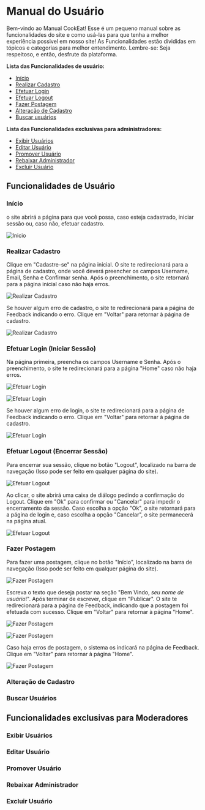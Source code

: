 # Manual do Usuário

Bem-vindo ao Manual CookEat! Esse é um pequeno manual sobre as funcionalidades do site e como usá-las para que tenha a melhor experiência possivel em nosso site! As Funcionalidades estão divididas em tópicos e categorias para melhor entendimento. Lembre-se: Seja respeitoso, e então, desfrute da plataforma.

**Lista das Funcionalidades de usuário:**

 - [Início](#Início)
 - [Realizar Cadastro](#Realizar-Cadastro)
 - [Efetuar Login](#Efetuar-Login) 
 - [Efetuar Logout](#Efetuar-Logout)
 - [Fazer Postagem](#Fazer-Postagem)
 - [Alteração de Cadastro](#Alteração-de-Cadastro)
 - [Buscar usuários](#Buscar-Usuários)
 

**Lista das Funcionalidades exclusivas para administradores:**
 
 - [Exibir Usuários](#Exibir-Usuários)
 - [Editar Usuário ](#Editar-Usuário)
 - [Promover Usuário](#Promover-Usuário)
 - [Rebaixar Administrador](#Rebaixar-Administrador)
 - [Excluir Usuário](#Excluir-Usuário)

## Funcionalidades de Usuário



### Início 

o site abrirá a página para que você possa, caso esteja cadastrado, iniciar sessão ou, caso não, efetuar cadastro.

![Inicio](imagens-do-manual/início_1.png)



### Realizar Cadastro

Clique em "Cadastre-se" na página inicial. O site te redirecionará para a página de cadastro, onde você deverá preencher os campos Username, Email, Senha e Confirmar senha.
Após o preenchimento, o site retornará para a página inicial caso não haja erros. 

![Realizar Cadastro](imagens-do-manual/cadastro_1.png)


Se houver algum erro de cadastro, o site te redirecionará para a página de Feedback indicando o erro. Clique em "Voltar" para retornar à página de cadastro.

![Realizar Cadastro](imagens-do-manual/cadastro_2.png)



### Efetuar Login (Iniciar Sessão)

Na página primeira, preencha os campos Username e Senha. Após o preenchimento, o site te redirecionará para a página "Home" caso não haja erros.

![Efetuar Login](imagens-do-manual/login_1.png)

![Efetuar Login](imagens-do-manual/home_1.png)


Se houver algum erro de login, o site te redirecionará para a página de Feedback indicando o erro. Clique em "Voltar" para retornar à página de cadastro.

![Efetuar Login](imagens-do-manual/login_2.png)



### Efetuar Logout (Encerrar Sessão)

Para encerrar sua sessão, clique no botão "Logout", localizado na barra de navegação (Isso pode ser feito em qualquer página do site).

![Efetuar Logout](imagens-do-manual/navbar_1.png)


Ao clicar, o site abrirá uma caixa de diálogo pedindo a confirmação do Logout. Clique em "Ok" para confirmar ou "Cancelar" para impedir o encerramento da sessão. Caso escolha a opção "Ok", o site retornará para a página de login e, caso escolha a opção "Cancelar", o site permanecerá na página atual.

![Efetuar Logout](imagens-do-manual/Logout_1.png)



### Fazer Postagem

Para fazer uma postagem, clique no botão "Início", localizado na barra de navegação (Isso pode ser feito em qualquer página do site).

![Fazer Postagem](imagens-do-manual/navbar_1.png)


Escreva o texto que deseja postar na seção "Bem Vindo, *seu nome de usuário*!". Após terminar de escrever, clique em "Publicar". O site te redirecionará para a página de Feedback, indicando que a postagem foi efetuada com sucesso. Clique em "Voltar" para retornar à página "Home".

![Fazer Postagem](imagens-do-manual/home_1.png)

![Fazer Postagem](imagens-do-manual/postar_2.png)


Caso haja erros de postagem, o sistema os indicará na página de Feedback. Clique em "Voltar" para retornar à página "Home".

![Fazer Postagem](imagens-do-manual/postar_1.png)



### Alteração de Cadastro



### Buscar Usuários




## Funcionalidades exclusivas para Moderadores




### Exibir Usuários



### Editar Usuário



### Promover Usuário



### Rebaixar Administrador



### Excluir Usuário

